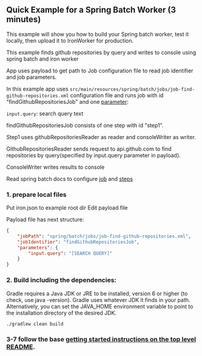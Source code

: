 ## Quick Example for a Spring Batch Worker (3 minutes)

This example will show you how to build your Spring batch worker, test it locally, then upload it
to IronWorker for production.

This example finds github repositories by query and writes to console using spring batch and iron worker

App uses payload to get path to Job configuration file to read job identifier and job parameters.

In this example app uses `src/main/resources/spring/batch/jobs/job-find-github-repositories.xml` configuration file 
and runs job with id "findGithubRepositoriesJob" and one [parameter](http://docs.spring.io/spring-batch/trunk/reference/html/configureStep.html#late-binding):                                                                                                   

`input.query`: search query text

findGithubRepositoriesJob consists of one step with id "step1". 

Step1 uses githubRepositoriesReader as reader and consoleWriter as writer. 

GithubRepositoriesReader sends request to api.github.com to find repositories by query(specified by input.query parameter in payload). 

ConsoleWriter writes results to console

Read spring batch docs to configure [job](http://docs.spring.io/spring-batch/trunk/reference/html/configureJob.html) 
and [steps](http://docs.spring.io/spring-batch/trunk/reference/html/configureStep.html)
### 1. prepare local files

Put iron.json to example root dir
Edit payload file

Payload file has next structure:
```json
{
    "jobPath": "spring/batch/jobs/job-find-github-repositories.xml",
    "jobIdentifier": "findGithubRepositoriesJob",
    "parameters": {
        "input.query": "[SEARCH QUERY]"
    }
}
```

### 2. Build including the dependencies:

Gradle requires a Java JDK or JRE to be installed, version 6 or higher (to check, use java -version). 
Gradle uses whatever JDK it finds in your path. Alternatively, you can set the JAVA_HOME environment variable to point to the installation directory of the desired JDK.

```sh
./gradlew clean build
```

### 3-7 follow the base [getting started instructions on the top level README](https://github.com/BupycHuk/iron_worker_spring_batch).